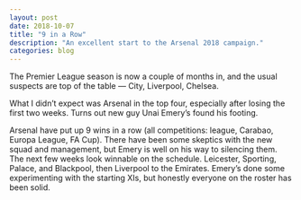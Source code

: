 ```yaml
---
layout: post
date: 2018-10-07
title: "9 in a Row"
description: "An excellent start to the Arsenal 2018 campaign."
categories: blog
---
```


The Premier League season is now a couple of months in, and the usual suspects are top of the table — City, Liverpool, Chelsea.

What I didn’t expect was Arsenal in the top four, especially after losing the first two weeks. Turns out new guy Unai Emery’s found his footing. 

Arsenal have put up 9 wins in a row (all competitions: league, Carabao, Europa League, FA Cup). There have been some skeptics with the new squad and management, but Emery is well on his way to silencing them. The next few weeks look winnable on the schedule. Leicester, Sporting, Palace, and Blackpool, then Liverpool to the Emirates. Emery’s done some experimenting with the starting XIs, but honestly everyone on the roster has been solid.
